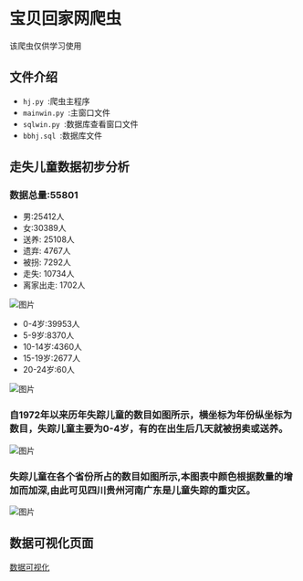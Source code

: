 # 宝贝回家网爬虫
该爬虫仅供学习使用
## 文件介绍
-  ` hj.py  `:爬虫主程序
-  `mainwin.py `:主窗口文件
-  `sqlwin.py `:数据库查看窗口文件
-  `bbhj.sql `:数据库文件

## 走失儿童数据初步分析
### 数据总量:55801<br>
- 男:25412人<br>
- 女:30389人<br>
- 送养: 25108人<br>
- 遗弃: 4767人<br>
- 被拐: 7292人<br>
- 走失: 10734人<br>
- 离家出走: 1702人<br>

![图片](https://s1.ax1x.com/2022/12/31/pS9Br6J.png)<br>
- 0-4岁:39953人<br>
- 5-9岁:8370人<br>
- 10-14岁:4360人<br>
- 15-19岁:2677人<br>
- 20-24岁:60人<br>

![图片](https://s1.ax1x.com/2022/12/31/pS9BWtK.png)<br>
### 自1972年以来历年失踪儿童的数目如图所示，横坐标为年份纵坐标为数目，失踪儿童主要为0-4岁，有的在出生后几天就被拐卖或送养。
![图片](https://s1.ax1x.com/2022/12/31/pS9B51e.png)<br>
### 失踪儿童在各个省份所占的数目如图所示,本图表中颜色根据数量的增加而加深,由此可见四川贵州河南广东是儿童失踪的重灾区。
![图片](https://s1.ax1x.com/2022/12/31/pS9B3lQ.png)<br>
## 数据可视化页面<br>
[数据可视化](http://www.juvxi.xyz/bbhj.html "数据可视化")
